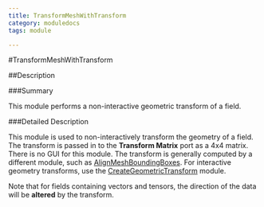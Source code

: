 ```yaml
---
title: TransformMeshWithTransform
category: moduledocs
tags: module

---
```


#TransformMeshWithTransform

##Description

###Summary

This module performs a non-interactive geometric transform of a field.

###Detailed Description

This module is used to non-interactively transform the geometry of a field. The transform is passed in to the **Transform Matrix** port as a 4x4 matrix. There is no GUI for this module. The transform is generally computed by a different module, such as [AlignMeshBoundingBoxes](alignmeshboundingbox). For interactive geometry transforms, use the [CreateGeometricTransform](creategeometrictransform) module.

Note that for fields containing vectors and tensors, the direction of the data will be **altered** by the transform.